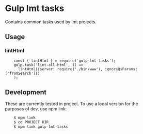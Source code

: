 # Gulp lmt tasks

Contains common tasks used by lmt projects.  

## Usage

### lintHtml

```ecmascript 6
    const { lintHtml } = require('gulp-lmt-tasks');
    gulp.task('lint-all-html', () =>
      lintHtml({server: require('./bin/www'), ignoreQsParams: ['fromSearch']})
    );
```

## Development

These are currently tested in project. To use a local version for the purposes of dev,
use npm link:

```bash
    $ npm link
    $ cd PROJECT_DIR
    $ npm link gulp-lmt-tasks
```

